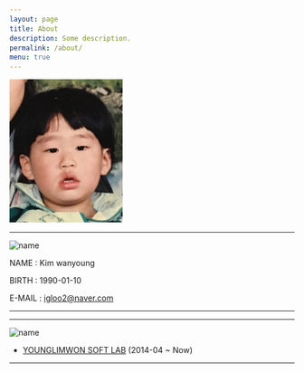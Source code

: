 ```yaml
---
layout: page
title: About
description: Some description.
permalink: /about/
menu: true
---
```


<img class="img-rounded" src="/assets/img/profile2.jpeg" alt="Kim wanyoung" width="200">

---

<img src="https://image.flaticon.com/icons/svg/1367/1367487.svg" alt="name" width="50" height="50"> 

NAME   : Kim wanyoung

BIRTH  : 1990-01-10

E-MAIL : [igloo2@naver.com](mailto:igloo2@naver.com)

---

---

<img src="https://image.flaticon.com/icons/svg/1367/1367494.svg" alt="name" width="50" height="50"> 

* [YOUNGLIMWON SOFT LAB](https://www.ksystem.co.kr) (2014-04 ~ Now)

---


